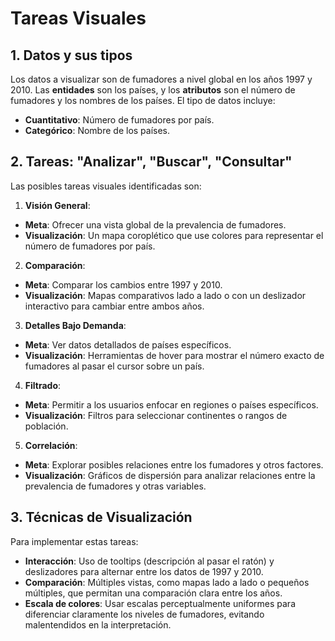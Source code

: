 # Tareas Visuales

## 1. Datos y sus tipos

Los datos a visualizar son de fumadores a nivel global en los años 1997 y 2010. Las **entidades** son los países, y los **atributos** son el número de fumadores y los nombres de los países. El tipo de datos incluye:

- **Cuantitativo**: Número de fumadores por país.
- **Categórico**: Nombre de los países.

## 2. Tareas: "Analizar", "Buscar", "Consultar"

Las posibles tareas visuales identificadas son:

1. **Visión General**:

- **Meta**: Ofrecer una vista global de la prevalencia de fumadores.
- **Visualización**: Un mapa coroplético que use colores para representar el número de fumadores por país.

2. **Comparación**:

- **Meta**: Comparar los cambios entre 1997 y 2010.
- **Visualización**: Mapas comparativos lado a lado o con un deslizador interactivo para cambiar entre ambos años.

3. **Detalles Bajo Demanda**:

- **Meta**: Ver datos detallados de países específicos.
- **Visualización**: Herramientas de hover para mostrar el número exacto de fumadores al pasar el cursor sobre un país.

4. **Filtrado**:

- **Meta**: Permitir a los usuarios enfocar en regiones o países específicos.
- **Visualización**: Filtros para seleccionar continentes o rangos de población.

5. **Correlación**:

- **Meta**: Explorar posibles relaciones entre los fumadores y otros factores.
- **Visualización**: Gráficos de dispersión para analizar relaciones entre la prevalencia de fumadores y otras variables.

## 3. Técnicas de Visualización

Para implementar estas tareas:

- **Interacción**: Uso de tooltips (descripción al pasar el ratón) y deslizadores para alternar entre los datos de 1997 y 2010.
- **Comparación**: Múltiples vistas, como mapas lado a lado o pequeños múltiples, que permitan una comparación clara entre los años.
- **Escala de colores**: Usar escalas perceptualmente uniformes para diferenciar claramente los niveles de fumadores, evitando malentendidos en la interpretación.
